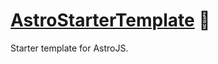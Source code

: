 # [AstroStarterTemplate] 📄

Starter template for AstroJS.

[AstroStarterTemplate]: https://npmjs.org/astro-starter-template
